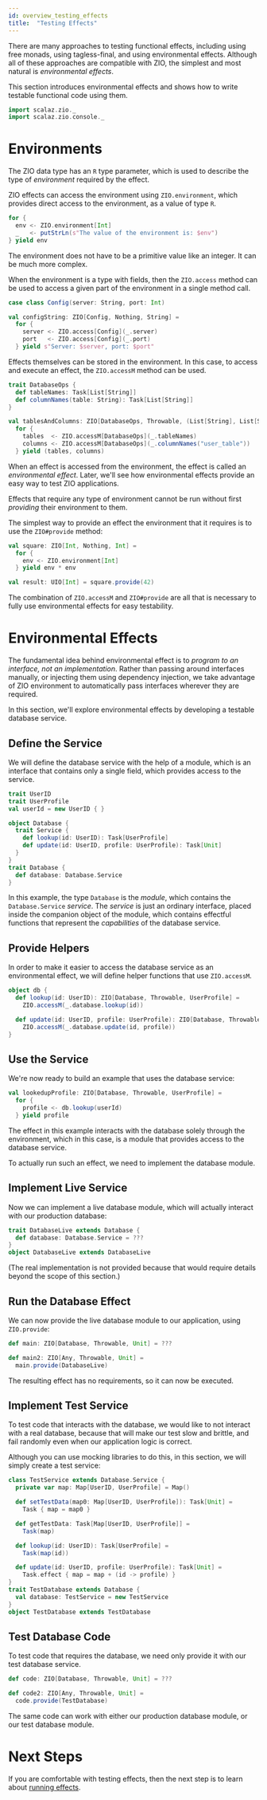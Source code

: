 ```yaml
---
id: overview_testing_effects
title:  "Testing Effects"
---
```


There are many approaches to testing functional effects, including using free monads, using tagless-final, and using environmental effects. Although all of these approaches are compatible with ZIO, the simplest and most natural is _environmental effects_.

This section introduces environmental effects and shows how to write testable functional code using them.

```scala mdoc:invisible
import scalaz.zio._
import scalaz.zio.console._
```

# Environments

The ZIO data type has an `R` type parameter, which is used to describe the type of _environment_ required by the effect. 

ZIO effects can access the environment using `ZIO.environment`, which provides direct access to the environment, as a value of type `R`.

```scala mdoc:silent
for {
  env <- ZIO.environment[Int]
  _   <- putStrLn(s"The value of the environment is: $env")
} yield env
```

The environment does not have to be a primitive value like an integer. It can be much more complex. 

When the environment is a type with fields, then the `ZIO.access` method can be used to access a given part of the environment in a single method call.

```scala mdoc:silent
case class Config(server: String, port: Int)

val configString: ZIO[Config, Nothing, String] = 
  for {
    server <- ZIO.access[Config](_.server)
    port   <- ZIO.access[Config](_.port)
  } yield s"Server: $server, port: $port"
```

Effects themselves can be stored in the environment. In this case, to access and execute an effect, the `ZIO.accessM` method can be used.

```scala mdoc:silent
trait DatabaseOps {
  def tableNames: Task[List[String]]
  def columnNames(table: String): Task[List[String]]
}

val tablesAndColumns: ZIO[DatabaseOps, Throwable, (List[String], List[String])] = 
  for {
    tables  <- ZIO.accessM[DatabaseOps](_.tableNames)
    columns <- ZIO.accessM[DatabaseOps](_.columnNames("user_table"))
  } yield (tables, columns)
```

When an effect is accessed from the environment, the effect is called an _environmental effect_. Later, we'll see how environmental effects provide an easy way to test ZIO applications.

Effects that require any type of environment cannot be run without first _providing_ their environment to them.

The simplest way to provide an effect the environment that it requires is to use the `ZIO#provide` method:


```scala mdoc:silent
val square: ZIO[Int, Nothing, Int] = 
  for {
    env <- ZIO.environment[Int]
  } yield env * env

val result: UIO[Int] = square.provide(42)
```

The combination of `ZIO.accessM` and `ZIO#provide` are all that is necessary to fully use environmental effects for easy testability.

# Environmental Effects

The fundamental idea behind environmental effect is to _program to an interface, not an implementation_. Rather than passing around interfaces manually, or injecting them using dependency injection, we take advantage of ZIO environment to automatically pass interfaces wherever they are required.

In this section, we'll explore environmental effects by developing a testable database service.

## Define the Service

We will define the database service with the help of a module, which is an interface that contains only a single field, which provides access to the service.

```scala mdoc:invisible
trait UserID
trait UserProfile
val userId = new UserID { }
```

```scala mdoc:silent
object Database {
  trait Service {
    def lookup(id: UserID): Task[UserProfile]
    def update(id: UserID, profile: UserProfile): Task[Unit]
  }
}
trait Database {
  def database: Database.Service
}
```

In this example, the type `Database` is the _module_, which contains the `Database.Service` _service_. The _service_ is just an ordinary interface, placed inside the companion object of the module, which contains effectful functions that represent the _capabilities_ of the database service.

## Provide Helpers

In order to make it easier to access the database service as an environmental effect, we will define helper functions that use `ZIO.accessM`.

```scala mdoc:silent
object db {
  def lookup(id: UserID): ZIO[Database, Throwable, UserProfile] =
    ZIO.accessM(_.database.lookup(id))

  def update(id: UserID, profile: UserProfile): ZIO[Database, Throwable, Unit] =
    ZIO.accessM(_.database.update(id, profile))
}
```

## Use the Service

We're now ready to build an example that uses the database service:

```scala mdoc:silent
val lookedupProfile: ZIO[Database, Throwable, UserProfile] = 
  for {
    profile <- db.lookup(userId)
  } yield profile
```

The effect in this example interacts with the database solely through the environment, which in this case, is a module that provides access to the database service.

To actually run such an effect, we need to implement the database module.

## Implement Live Service

Now we can implement a live database module, which will actually interact with our production database:

```scala mdoc:silent
trait DatabaseLive extends Database {
  def database: Database.Service = ???
}
object DatabaseLive extends DatabaseLive
```

(The real implementation is not provided because that would require details beyond the scope of this section.)

## Run the Database Effect

We can now provide the live database module to our application, using `ZIO.provide`:

```scala mdoc:silent
def main: ZIO[Database, Throwable, Unit] = ???

def main2: ZIO[Any, Throwable, Unit] = 
  main.provide(DatabaseLive)
```

The resulting effect has no requirements, so it can now be executed.

## Implement Test Service

To test code that interacts with the database, we would like to not interact with a real database, because that will make our test slow and brittle, and fail randomly even when our application logic is correct.

Although you can use mocking libraries to do this, in this section, we will simply create a test service:

```scala mdoc:silent
class TestService extends Database.Service {
  private var map: Map[UserID, UserProfile] = Map()

  def setTestData(map0: Map[UserID, UserProfile]): Task[Unit] = 
    Task { map = map0 }

  def getTestData: Task[Map[UserID, UserProfile]] = 
    Task(map)

  def lookup(id: UserID): Task[UserProfile] = 
    Task(map(id))

  def update(id: UserID, profile: UserProfile): Task[Unit] = 
    Task.effect { map = map + (id -> profile) }
}
trait TestDatabase extends Database {
  val database: TestService = new TestService
}
object TestDatabase extends TestDatabase
```

## Test Database Code

To test code that requires the database, we need only provide it with our test database service.

```scala mdoc:silent
def code: ZIO[Database, Throwable, Unit] = ???

def code2: ZIO[Any, Throwable, Unit] = 
  code.provide(TestDatabase)
```

The same code can work with either our production database module, or our test database module.

# Next Steps

If you are comfortable with testing effects, then the next step is to learn about [running effects](running_effects.md).
